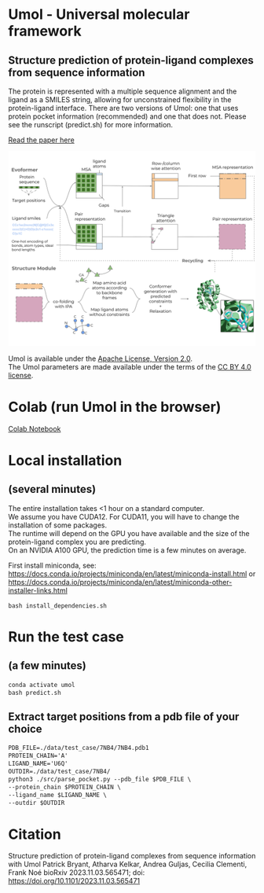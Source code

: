 # Umol - **U**niversal **mol**ecular framework

## Structure prediction of protein-ligand complexes from sequence information
The protein is represented with a multiple sequence alignment and the ligand as a SMILES string, allowing for unconstrained flexibility in the protein-ligand interface. There are two versions of Umol: one that uses protein pocket information (recommended) and one that does not. Please see the runscript (predict.sh) for more information.

[Read the paper here](https://www.biorxiv.org/content/10.1101/2023.11.03.565471v1)

<img src="./Network.svg"/>

Umol is available under the [Apache License, Version 2.0](http://www.apache.org/licenses/LICENSE-2.0). \
The Umol parameters are made available under the terms of the [CC BY 4.0 license](https://creativecommons.org/licenses/by/4.0/legalcode).


# Colab (run Umol in the browser)

[Colab Notebook](https://colab.research.google.com/github/patrickbryant1/Umol/blob/master/Umol.ipynb)

# Local installation
## (several minutes)
The entire installation takes <1 hour on a standard computer. \
We assume you have CUDA12. For CUDA11, you will have to change the installation of some packages. \
The runtime will depend on the GPU you have available and the size of the protein-ligand complex you are predicting. \
On an NVIDIA A100 GPU, the prediction time is a few minutes on average.

First install miniconda, see: https://docs.conda.io/projects/miniconda/en/latest/miniconda-install.html or https://docs.conda.io/projects/miniconda/en/latest/miniconda-other-installer-links.html

```
bash install_dependencies.sh
```


# Run the test case
## (a few minutes)
```
conda activate umol
bash predict.sh
```

## Extract target positions from a pdb file of your choice
```
PDB_FILE=./data/test_case/7NB4/7NB4.pdb1
PROTEIN_CHAIN='A'
LIGAND_NAME='U6Q'
OUTDIR=./data/test_case/7NB4/
python3 ./src/parse_pocket.py --pdb_file $PDB_FILE \
--protein_chain $PROTEIN_CHAIN \
--ligand_name $LIGAND_NAME \
--outdir $OUTDIR
```

# Citation
Structure prediction of protein-ligand complexes from sequence information with Umol
Patrick Bryant, Atharva Kelkar, Andrea Guljas, Cecilia Clementi, Frank Noé
bioRxiv 2023.11.03.565471; doi: https://doi.org/10.1101/2023.11.03.565471
